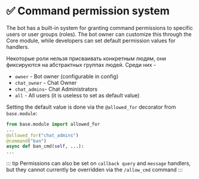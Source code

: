 # ✅ Command permission system

The bot has a built-in system for granting command permissions to specific users or user groups (roles). The bot owner can customize this through the Core module, while developers can set default permission values for handlers.

Некоторые роли нельзя присваивать конкретным людям, они фиксируются на абстрактных группах людей. Среди них -

- `owner` - Bot owner (configurable in config)
- `chat_owner` - Chat Owner
- `chat_admins`- Chat Administrators
- `all` - All users (it is useless to set as default value)

Setting the default value is done via the `@allowed_for` decorator from `base.module`:

```python
from base.module import allowed_for
...
@allowed_for("chat_admins")
@command("ban")
async def ban_cmd(self, ...):
...
```
::: tip
Permissions can also be set on `callback query` and `message` handlers, but they cannot currently be overridden via the `/allow_cmd` command
:::